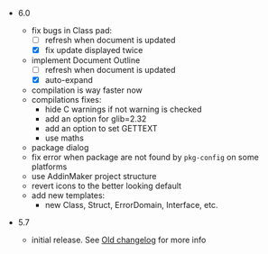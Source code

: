 * 6.0
  - fix bugs in Class pad: 
    - [ ] refresh when document is updated 
    - [x] fix update displayed twice
  - implement Document Outline
    - [ ] refresh when document is updated 
    - [x] auto-expand
  - compilation is way faster now
  - compilations fixes: 
    - hide C warnings if not warning is checked 
    - add an option for glib=2.32
    - add an option to set GETTEXT  
    - use maths 
  - package dialog
  - fix error when package are not found by `pkg-config` on some platforms
  - use AddinMaker project structure
  - revert icons to the better looking default
  - add new templates: 
    - new Class, Struct, ErrorDomain, Interface, etc.

* 5.7 
  - initial release. See [Old changelog](ChangeLog) for more info